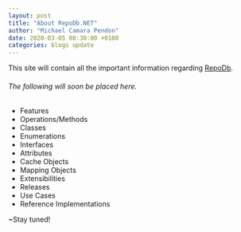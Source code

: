 ```yaml
---
layout: post
title: "About RepoDb.NET"
author: "Michael Camara Pendon"
date: 2020-03-05 08:30:00 +0100
categories: blogs update
---
```


This site will contain all the important information regarding [RepoDb](https://github.com/mikependon/RepoDb).

###### The following will soon be placed here.

- Features
- Operations/Methods
- Classes
- Enumerations
- Interfaces
- Attributes
- Cache Objects
- Mapping Objects
- Extensibilities
- Releases
- Use Cases
- Reference Implementations

~Stay tuned!
